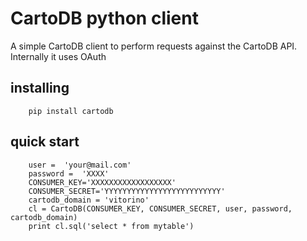 
CartoDB python client 
=====================

A simple CartoDB client to perform requests against the CartoDB API.
Internally it uses OAuth


installing 
----------

        pip install cartodb

quick start
-----------

        user =  'your@mail.com'
        password =  'XXXX'
        CONSUMER_KEY='XXXXXXXXXXXXXXXXXX'
        CONSUMER_SECRET='YYYYYYYYYYYYYYYYYYYYYYYYYY'
        cartodb_domain = 'vitorino'
        cl = CartoDB(CONSUMER_KEY, CONSUMER_SECRET, user, password, cartodb_domain)
        print cl.sql('select * from mytable')


